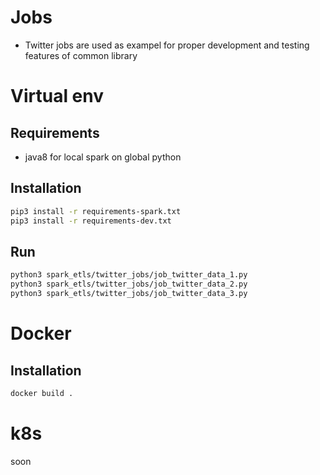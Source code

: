 # Jobs

- Twitter jobs are used as exampel for proper development and testing features of common library

# Virtual env

## Requirements

- java8 for local spark on global python

## Installation
```sh
pip3 install -r requirements-spark.txt
pip3 install -r requirements-dev.txt
```

## Run

```sh
python3 spark_etls/twitter_jobs/job_twitter_data_1.py
python3 spark_etls/twitter_jobs/job_twitter_data_2.py
python3 spark_etls/twitter_jobs/job_twitter_data_3.py
```

# Docker

## Installation
```sh
docker build .
```

# k8s
soon